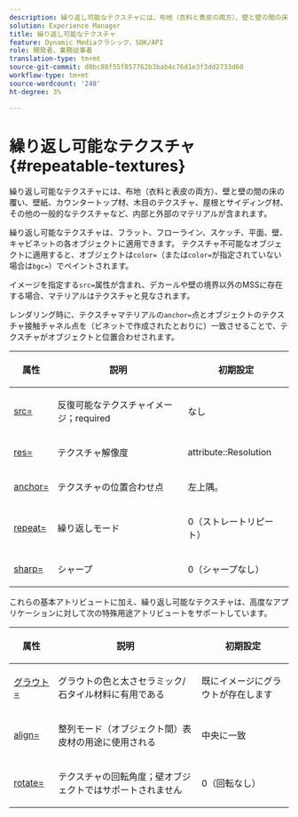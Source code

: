 ```yaml
---
description: 繰り返し可能なテクスチャには、布地（衣料と表皮の両方）、壁と壁の間の床の覆い、壁紙、カウンタートップ材、木目のテクスチャ、屋根とサイディング材、その他の一般的なテクスチャなど、内部と外部のマテリアルが含まれます。
solution: Experience Manager
title: 繰り返し可能なテクスチャ
feature: Dynamic Mediaクラシック，SDK/API
role: 開発者、業務従事者
translation-type: tm+mt
source-git-commit: d0bc88f55f857762b3bab4c76d1e3f3dd2733d60
workflow-type: tm+mt
source-wordcount: '248'
ht-degree: 3%

---
```



# 繰り返し可能なテクスチャ{#repeatable-textures}

繰り返し可能なテクスチャには、布地（衣料と表皮の両方）、壁と壁の間の床の覆い、壁紙、カウンタートップ材、木目のテクスチャ、屋根とサイディング材、その他の一般的なテクスチャなど、内部と外部のマテリアルが含まれます。

繰り返し可能なテクスチャは、フラット、フローライン、スケッチ、平面、壁、キャビネットの各オブジェクトに適用できます。 テクスチャ不可能なオブジェクトに適用すると、オブジェクトは`color=`（または`color=`が指定されていない場合は`bgc=`）でペイントされます。

イメージを指定する`src=`属性が含まれ、デカールや壁の境界以外のMSSに存在する場合、マテリアルはテクスチャと見なされます。

レンダリング時に、テクスチャマテリアルの`anchor=`点とオブジェクトのテクスチャ接触チャネル点を（ビネットで作成されたとおりに）一致させることで、テクスチャがオブジェクトと位置合わせされます。

<table id="table_992A6E93E4274B598A236F8F728F017A"> 
 <thead> 
  <tr> 
   <th colname="col1" class="entry"> <p>属性 </p> </th> 
   <th colname="col2" class="entry"> <p>説明 </p> </th> 
   <th colname="col3" class="entry"> <p>初期設定 </p> </th> 
  </tr> 
 </thead>
 <tbody> 
  <tr> 
   <td colname="col1"> <p> <a href="../../../../../../ir-api/http-protocol/image-rendering-api-ref/c-ir-http-protocol-ref/c-ir-http-protocol-command-reference/r-ir-src.md#reference-62c98abad22149d68d405ed6aaff8272" type="reference" format="dita" scope="local"> <span class="codeph"> src=  </span> </a> </p> </td> 
   <td colname="col2"> <p>反復可能なテクスチャイメージ；required </p> </td> 
   <td colname="col3"> <p>なし </p> </td> 
  </tr> 
  <tr> 
   <td colname="col1"> <p> <a href="../../../../../../ir-api/http-protocol/image-rendering-api-ref/c-ir-http-protocol-ref/c-ir-http-protocol-command-reference/r-ir-res.md#reference-0ad9de8887144c83a6db97b4994f7c04" type="reference" format="dita" scope="local"> <span class="codeph"> res=  </span> </a> </p> </td> 
   <td colname="col2"> <p>テクスチャ解像度 </p> </td> 
   <td colname="col3"> <span class="codeph"> attribute::Resolution  </span> </td> 
  </tr> 
  <tr> 
   <td colname="col1"> <p> <a href="../../../../../../ir-api/http-protocol/image-rendering-api-ref/c-ir-http-protocol-ref/c-ir-http-protocol-command-reference/r-ir-http-anchor.md#reference-d53923d785c9442997dc7f2199524c26" type="reference" format="dita" scope="local"> <span class="codeph"> anchor=  </span> </a> </p> </td> 
   <td colname="col2"> <p>テクスチャの位置合わせ点 </p> </td> 
   <td colname="col3"> <p>左上隅。 </p> </td> 
  </tr> 
  <tr> 
   <td colname="col1"> <p> <a href="../../../../../../ir-api/http-protocol/image-rendering-api-ref/c-ir-http-protocol-ref/c-ir-http-protocol-command-reference/r-ir-http-repeat.md#reference-37749da8233f42599ecf4731055fb7d8" type="reference" format="dita" scope="local"> <span class="codeph"> repeat=  </span> </a> </p> </td> 
   <td colname="col2"> <p>繰り返しモード </p> </td> 
   <td colname="col3"> <p>0（ストレートリピート） </p> </td> 
  </tr> 
  <tr> 
   <td colname="col1"> <p> <a href="../../../../../../ir-api/http-protocol/image-rendering-api-ref/c-ir-http-protocol-ref/c-ir-http-protocol-command-reference/r-ir-http-sharp.md#reference-acdd87f6b5de4e3a85e5d3c03022a35a" type="reference" format="dita" scope="local"> <span class="codeph"> sharp=  </span> </a> </p> </td> 
   <td colname="col2"> <p>シャープ </p> </td> 
   <td colname="col3"> <p>0（シャープなし） </p> </td> 
  </tr> 
 </tbody> 
</table>

これらの基本アトリビュートに加え、繰り返し可能なテクスチャは、高度なアプリケーションに対して次の特殊用途アトリビュートをサポートしています。

<table id="table_A97365804CB143DEB31F26A65DA3CE04"> 
 <thead> 
  <tr> 
   <th colname="col1" class="entry"> <p>属性 </p> </th> 
   <th colname="col2" class="entry"> <p>説明 </p> </th> 
   <th colname="col3" class="entry"> <p>初期設定 </p> </th> 
  </tr> 
 </thead>
 <tbody> 
  <tr> 
   <td colname="col1"> <p> <a href="../../../../../../ir-api/http-protocol/image-rendering-api-ref/c-ir-http-protocol-ref/c-ir-http-protocol-command-reference/r-ir-grout.md#reference-73651cbbbc344adba2626ef950d3672a" type="reference" format="dita" scope="local"> <span class="codeph"> グラウト=  </span> </a> </p> </td> 
   <td colname="col2"> <p>グラウトの色と太さセラミック/石タイル材料に有用である </p> </td> 
   <td colname="col3"> <p>既にイメージにグラウトが存在します </p> </td> 
  </tr> 
  <tr> 
   <td colname="col1"> <p> <a href="../../../../../../ir-api/http-protocol/image-rendering-api-ref/c-ir-http-protocol-ref/c-ir-http-protocol-command-reference/r-ir-align.md#reference-4d63baa522ce42f9b15167ba34c5c6a7" type="reference" format="dita" scope="local"> <span class="codeph"> align=  </span> </a> </p> </td> 
   <td colname="col2"> <p>整列モード（オブジェクト間）表皮材の用途に使用される </p> </td> 
   <td colname="col3"> <p>中央に一致 </p> </td> 
  </tr> 
  <tr> 
   <td colname="col1"> <p> <a href="../../../../../../ir-api/http-protocol/image-rendering-api-ref/c-ir-http-protocol-ref/c-ir-http-protocol-command-reference/r-ir-rotate.md#reference-3745d74a913e4065b7ac009fb4fd9e3c" type="reference" format="dita" scope="local"> <span class="codeph"> rotate= </span> </a> </p> </td> 
   <td colname="col2"> <p>テクスチャの回転角度；壁オブジェクトではサポートされません </p> </td> 
   <td colname="col3"> <p>0（回転なし） </p> </td> 
  </tr> 
 </tbody> 
</table>

